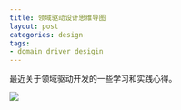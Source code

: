 ```yaml
---
title: 领域驱动设计思维导图
layout: post
categories: design
tags:
- domain driver desigin
---
```


最近关于领域驱动开发的一些学习和实践心得。

![](assets/image/202107/ddd.png)